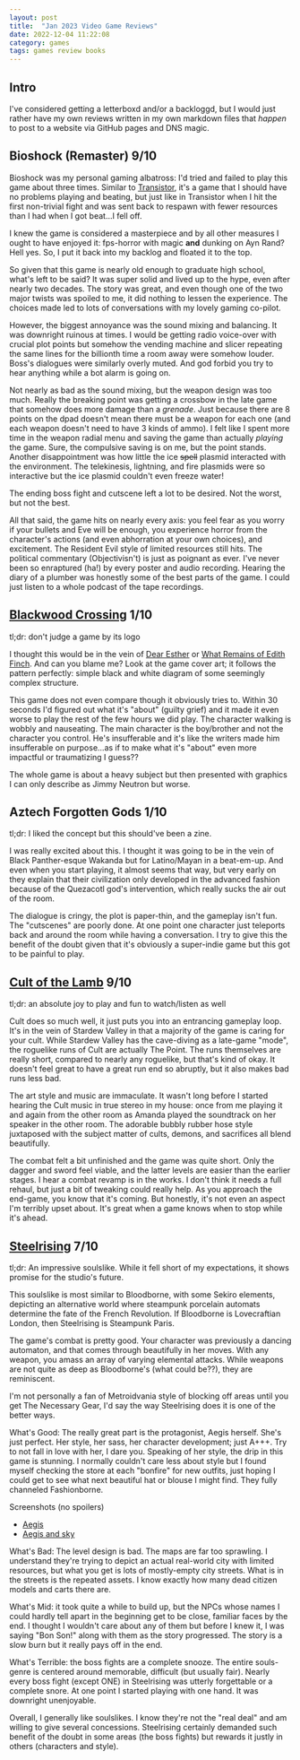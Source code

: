 ```yaml
---
layout: post
title:  "Jan 2023 Video Game Reviews"
date: 2022-12-04 11:22:08
category: games
tags: games review books
---
```


## Intro

I've considered getting a letterboxd and/or a backloggd, but I would just rather have my own reviews written in my own markdown files that *happen* to post to a website via GitHub pages and DNS magic.

## Bioshock (Remaster) 9/10

Bioshock was my personal gaming albatross: I'd tried and failed to play this game about three times. Similar to [Transistor](https://en.wikipedia.org/wiki/Transistor_(video_game)), it's a game that I should have no problems playing and beating, but just like in Transistor when I hit the first non-trivial fight and was sent back to respawn with fewer resources than I had when I got beat...I fell off.

I knew the game is considered a masterpiece and by all other measures I ought to have enjoyed it: fps-horror with magic **and** dunking on Ayn Rand? Hell yes. So, I put it back into my backlog and floated it to the top.

So given that this game is nearly old enough to graduate high school, what's left to be said? It was super solid and lived up to the hype, even after nearly two decades. The story was great, and even though one of the two major twists was spoiled to me, it did nothing to lessen the experience. The choices made led to lots of conversations with my lovely gaming co-pilot.

However, the biggest annoyance was the sound mixing and balancing. It was downright ruinous at times. I would be getting radio voice-over with crucial plot points but somehow the vending machine and slicer repeating the same lines for the billionth time a room away were somehow louder. Boss's dialogues were similarly overly muted. And god forbid you try to hear anything while a bot alarm is going on.

Not nearly as bad as the sound mixing, but the weapon design was too much. Really the breaking point was getting a crossbow in the late game that somehow does more damage than a *grenade*. Just because there are 8 points on the dpad doesn't mean there must be a weapon for each one (and each weapon doesn't need to have 3 kinds of ammo). I felt like I spent more time in the weapon radial menu and saving the game than actually *playing* the game. Sure, the compulsive saving is on me, but the point stands. Another disappointment was how little the ice ~~spell~~ plasmid interacted with the environment. The telekinesis, lightning, and fire plasmids were so interactive but the ice plasmid couldn't even freeze water!

The ending boss fight and cutscene left a lot to be desired. Not the worst, but not the best.

All that said, the game hits on nearly every axis: you feel fear as you worry if your bullets and Eve will be enough, you experience horror from the character's actions (and even abhorration at your own choices), and excitement. The Resident Evil style of limited resources still hits. The political commentary (Objectivisn't) is just as poignant as ever. I've never been so enraptured (ha!) by every poster and audio recording. Hearing the diary of a plumber was honestly some of the best parts of the game. I could just listen to a whole podcast of the tape recordings.

## [Blackwood Crossing](https://en.wikipedia.org/wiki/Blackwood_Crossing) 1/10

tl;dr: don't judge a game by its logo

I thought this would be in the vein of [Dear Esther](https://en.wikipedia.org/wiki/Dear_Esther) or [What Remains of Edith Finch](https://en.wikipedia.org/wiki/What_Remains_of_Edith_Finch). And can you blame me? Look at the game cover art; it follows the pattern perfectly: simple black and white diagram of some seemingly complex structure.

This game does not even compare though it obviously tries to. Within 30 seconds I'd figured out what it's "about" (guilty grief) and it made it even worse to play the rest of the few hours we did play. The character walking is wobbly and nauseating. The main character is the boy/brother and not the character you control. He's insufferable and it's like the writers made him insufferable on purpose...as if to make what it's "about" even more impactful or traumatizing I guess??

The whole game is about a heavy subject but then presented with graphics I can only describe as Jimmy Neutron but worse.

## Aztech Forgotten Gods 1/10

tl;dr: I liked the concept but this should've been a zine.

I was really excited about this. I thought it was going to be in the vein of Black Panther-esque Wakanda but for Latino/Mayan in a beat-em-up. And even when you start playing, it almost seems that way, but very early on they explain that their civilization only developed in the advanced fashion because of the Quezacotl god's intervention, which really sucks the air out of the room.

The dialogue is cringy, the plot is paper-thin, and the gameplay isn't fun. The "cutscenes" are poorly done. At one point one character just teleports back and around the room while having a conversation. I try to give this the benefit of the doubt given that it's obviously a super-indie game but this got to be painful to play.

## [Cult of the Lamb](https://en.wikipedia.org/wiki/Cult_of_the_Lamb) 9/10

tl;dr: an absolute joy to play and fun to watch/listen as well

Cult does so much well, it just puts you into an entrancing gameplay loop. It's in the vein of Stardew Valley in that a majority of the game is caring for your cult. While Stardew Valley has the cave-diving as a late-game "mode", the roguelike runs of Cult are actually The Point. The runs themselves are really short, compared to nearly any roguelike, but that's kind of okay. It doesn't feel great to have a great run end so abruptly, but it also makes bad runs less bad.

The art style and music are immaculate. It wasn't long before I started hearing the Cult music in true stereo in my house: once from me playing it and again from the other room as Amanda played the soundtrack on her speaker in the other room. The adorable bubbly rubber hose style juxtaposed with the subject matter of cults, demons, and sacrifices all blend beautifully.

The combat felt a bit unfinished and the game was quite short. Only the dagger and sword feel viable, and the latter levels are easier than the earlier stages. I hear a combat revamp is in the works. I don't think it needs a full rehaul, but just a bit of tweaking could really help. As you approach the end-game, you know that it's coming. But honestly, it's not even an aspect I'm terribly upset about. It's great when a game knows when to stop while it's ahead.

## [Steelrising](https://en.wikipedia.org/wiki/Steelrising) 7/10

tl;dr: An impressive soulslike. While it fell short of my expectations, it shows promise for the studio's future.

This soulslike is most similar to Bloodborne, with some Sekiro elements, depicting an alternative world where steampunk porcelain automats determine the fate of the French Revolution. If Bloodborne is Lovecraftian London, then Steelrising is Steampunk Paris.

The game's combat is pretty good. Your character was previously a dancing automaton, and that comes through beautifully in her moves. With any weapon, you amass an array of varying elemental attacks. While weapons are not quite as deep as Bloodborne's (what could be??), they are reminiscent.

I'm not personally a fan of Metroidvania style of blocking off areas until you get The Necessary Gear, I'd say the way Steelrising does it is one of the better ways.

What's Good: The really great part is the protagonist, Aegis herself. She's just perfect. Her style, her sass, her character development; just A+++. Try to not fall in love with her, I dare you. Speaking of her style, the drip in this game is stunning. I normally couldn't care less about style but I found myself checking the store at each "bonfire" for new outfits, just hoping I could get to see what next beautiful hat or blouse I might find. They fully channeled Fashionborne.

Screenshots (no spoilers)

- [Aegis](https://twitter.com/val_baca/status/1608898731205865475)
- [Aegis and sky](https://twitter.com/val_baca/status/1608898409582456833)

What's Bad: The level design is bad. The maps are far too sprawling. I understand they're trying to depict an actual real-world city with limited resources, but what you get is lots of mostly-empty city streets. What is in the streets is the repeated assets. I know exactly how many dead citizen models and carts there are.

What's Mid: it took quite a while to build up, but the NPCs whose names I could hardly tell apart in the beginning get to be close, familiar faces by the end. I thought I wouldn't care about any of them but before I knew it, I was saying "Bon Son!" along with them as the story progressed. The story is a slow burn but it really pays off in the end.

What's Terrible: the boss fights are a complete snooze. The entire souls-genre is centered around memorable, difficult (but usually fair). Nearly every boss fight (except ONE) in Steelrising was utterly forgettable or a complete snore. At one point I started playing with one hand. It was downright unenjoyable.

Overall, I generally like soulslikes. I know they're not the "real deal" and am willing to give several concessions. Steelrising certainly demanded such benefit of the doubt in some areas (the boss fights) but rewards it justly in others (characters and style).
